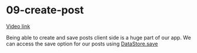 # 09-create-post

[Video link](https://www.egghead.io/lessons/egghead-09-create-post?pl=build-a-react-app-with-authorization-and-authentication-8bbacfe9)

<TimeStamp start="00:00" end="00:00">

Being able to create and save posts client side is a huge part of our app. We can access the save option for our posts using [DataStore.save](https://docs.amplify.aws/lib/datastore/data-access/q/platform/js/#create-and-update)


</TimeStamp>